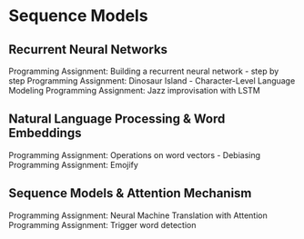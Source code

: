 # Sequence Models
## Recurrent Neural Networks
Programming Assignment: Building a recurrent neural network - step by step
Programming Assignment: Dinosaur Island - Character-Level Language Modeling
Programming Assignment: Jazz improvisation with LSTM

## Natural Language Processing & Word Embeddings
Programming Assignment: Operations on word vectors - Debiasing
Programming Assignment: Emojify

## Sequence Models & Attention Mechanism
Programming Assignment: Neural Machine Translation with Attention
Programming Assignment: Trigger word detection